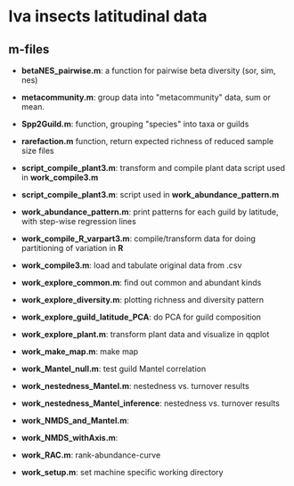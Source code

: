 # Iva insects latitudinal data
## m-files

* **betaNES\_pairwise.m**: a function for pairwise beta diversity (sor, sim, nes)
* **metacommunity.m**: group data into "metacommunity" data, sum or mean. 
* **Spp2Guild.m**: function, grouping "species" into taxa or guilds
* **rarefaction.m** function, return expected richness of reduced sample size 
files
* **script\_compile\_plant3.m**: transform and compile plant data script used in **work\_compile3.m**
* **script\_compile\_plant3.m**: script used in **work\_abundance\_pattern.m**
* **work\_abundance\_pattern.m**: print patterns for each guild by latitude, with step-wise regression lines 
* **work_compile_R_varpart3.m**: compile/transform data for doing partitioning of variation in **R**
* **work\_compile3.m**: load and tabulate original data from .csv 
* **work\_explore\_common.m**: find out common and abundant kinds
* **work\_explore\_diversity.m**: plotting richness and diversity pattern


* **work\_explore\_guild\_latitude\_PCA**: do PCA for guild composition 
* **work\_explore\_plant.m**: transform plant data and visualize in qqplot
* **work\_make\_map.m**: make map
* **work\_Mantel\_null.m**: test guild Mantel correlation
* **work\_nestedness\_Mantel.m**: nestedness vs. turnover results
* **work\_nestedness\_Mantel\_inference**: nestedness vs. turnover results
* **work\_NMDS\_and\_Mantel.m**: 
* **work\_NMDS\_withAxis.m**: 
* **work_RAC.m**: rank-abundance-curve
* **work\_setup.m**: set machine specific working directory
